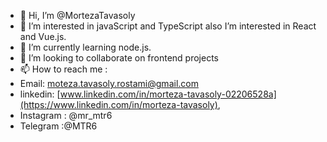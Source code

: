 - 👋 Hi, I’m @MortezaTavasoly
- 👀 I’m interested in javaScript and TypeScript also I’m interested in React and Vue.js.
- 🌱 I’m currently learning node.js.
- 💞️ I’m looking to collaborate on frontend projects
- 📫 How to reach me :
- Email: moteza.tavasoly.rostami@gmail.com
- linkedin: [www.linkedin.com/in/morteza-tavasoly-02206528a](https://www.linkedin.com/in/morteza-tavasoly),
- Instagram : @mr_mtr6
- Telegram :@MTR6
